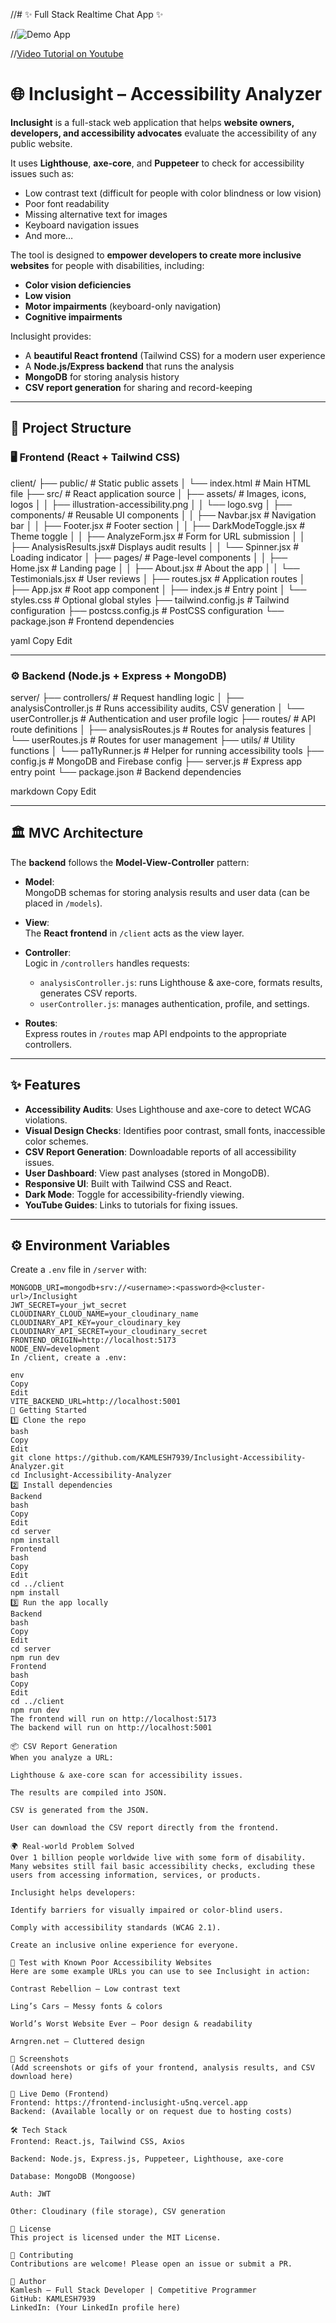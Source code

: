 //# ✨ Full Stack Realtime Chat App ✨

//![Demo App](/frontend/public/screenshot-for-readme.png)

//[Video Tutorial on Youtube](https://youtu.be/ntKkVrQqBYY)

# 🌐 Inclusight – Accessibility Analyzer

**Inclusight** is a full-stack web application that helps **website owners, developers, and accessibility advocates** evaluate the accessibility of any public website.

It uses **Lighthouse**, **axe-core**, and **Puppeteer** to check for accessibility issues such as:
- Low contrast text (difficult for people with color blindness or low vision)
- Poor font readability
- Missing alternative text for images
- Keyboard navigation issues
- And more…

The tool is designed to **empower developers to create more inclusive websites** for people with disabilities, including:
- **Color vision deficiencies**
- **Low vision**
- **Motor impairments** (keyboard-only navigation)
- **Cognitive impairments**

Inclusight provides:
- A **beautiful React frontend** (Tailwind CSS) for a modern user experience
- A **Node.js/Express backend** that runs the analysis
- **MongoDB** for storing analysis history
- **CSV report generation** for sharing and record-keeping

---

## 📁 Project Structure

### 🖥 Frontend (React + Tailwind CSS)

client/
├── public/ # Static public assets
│ └── index.html # Main HTML file
├── src/ # React application source
│ ├── assets/ # Images, icons, logos
│ │ ├── illustration-accessibility.png
│ │ └── logo.svg
│ ├── components/ # Reusable UI components
│ │ ├── Navbar.jsx # Navigation bar
│ │ ├── Footer.jsx # Footer section
│ │ ├── DarkModeToggle.jsx # Theme toggle
│ │ ├── AnalyzeForm.jsx # Form for URL submission
│ │ ├── AnalysisResults.jsx# Displays audit results
│ │ └── Spinner.jsx # Loading indicator
│ ├── pages/ # Page-level components
│ │ ├── Home.jsx # Landing page
│ │ ├── About.jsx # About the app
│ │ └── Testimonials.jsx # User reviews
│ ├── routes.jsx # Application routes
│ ├── App.jsx # Root app component
│ ├── index.js # Entry point
│ └── styles.css # Optional global styles
├── tailwind.config.js # Tailwind configuration
├── postcss.config.js # PostCSS configuration
└── package.json # Frontend dependencies

yaml
Copy
Edit

---

### ⚙️ Backend (Node.js + Express + MongoDB)

server/
├── controllers/ # Request handling logic
│ ├── analysisController.js # Runs accessibility audits, CSV generation
│ └── userController.js # Authentication and user profile logic
├── routes/ # API route definitions
│ ├── analysisRoutes.js # Routes for analysis features
│ └── userRoutes.js # Routes for user management
├── utils/ # Utility functions
│ └── pa11yRunner.js # Helper for running accessibility tools
├── config.js # MongoDB and Firebase config
├── server.js # Express app entry point
└── package.json # Backend dependencies

markdown
Copy
Edit

---

## 🏛 MVC Architecture

The **backend** follows the **Model-View-Controller** pattern:

- **Model**:  
  MongoDB schemas for storing analysis results and user data (can be placed in `/models`).

- **View**:  
  The **React frontend** in `/client` acts as the view layer.

- **Controller**:  
  Logic in `/controllers` handles requests:
  - `analysisController.js`: runs Lighthouse & axe-core, formats results, generates CSV reports.
  - `userController.js`: manages authentication, profile, and settings.

- **Routes**:  
  Express routes in `/routes` map API endpoints to the appropriate controllers.

---

## ✨ Features

- **Accessibility Audits**: Uses Lighthouse and axe-core to detect WCAG violations.
- **Visual Design Checks**: Identifies poor contrast, small fonts, inaccessible color schemes.
- **CSV Report Generation**: Downloadable reports of all accessibility issues.
- **User Dashboard**: View past analyses (stored in MongoDB).
- **Responsive UI**: Built with Tailwind CSS and React.
- **Dark Mode**: Toggle for accessibility-friendly viewing.
- **YouTube Guides**: Links to tutorials for fixing issues.

---

## ⚙️ Environment Variables

Create a `.env` file in `/server` with:

```env
MONGODB_URI=mongodb+srv://<username>:<password>@<cluster-url>/Inclusight
JWT_SECRET=your_jwt_secret
CLOUDINARY_CLOUD_NAME=your_cloudinary_name
CLOUDINARY_API_KEY=your_cloudinary_key
CLOUDINARY_API_SECRET=your_cloudinary_secret
FRONTEND_ORIGIN=http://localhost:5173
NODE_ENV=development
In /client, create a .env:

env
Copy
Edit
VITE_BACKEND_URL=http://localhost:5001
🚀 Getting Started
1️⃣ Clone the repo
bash
Copy
Edit
git clone https://github.com/KAMLESH7939/Inclusight-Accessibility-Analyzer.git
cd Inclusight-Accessibility-Analyzer
2️⃣ Install dependencies
Backend
bash
Copy
Edit
cd server
npm install
Frontend
bash
Copy
Edit
cd ../client
npm install
3️⃣ Run the app locally
Backend
bash
Copy
Edit
cd server
npm run dev
Frontend
bash
Copy
Edit
cd ../client
npm run dev
The frontend will run on http://localhost:5173
The backend will run on http://localhost:5001

📦 CSV Report Generation
When you analyze a URL:

Lighthouse & axe-core scan for accessibility issues.

The results are compiled into JSON.

CSV is generated from the JSON.

User can download the CSV report directly from the frontend.

🌍 Real-world Problem Solved
Over 1 billion people worldwide live with some form of disability. Many websites still fail basic accessibility checks, excluding these users from accessing information, services, or products.

Inclusight helps developers:

Identify barriers for visually impaired or color-blind users.

Comply with accessibility standards (WCAG 2.1).

Create an inclusive online experience for everyone.

🔗 Test with Known Poor Accessibility Websites
Here are some example URLs you can use to see Inclusight in action:

Contrast Rebellion – Low contrast text

Ling’s Cars – Messy fonts & colors

World’s Worst Website Ever – Poor design & readability

Arngren.net – Cluttered design

📸 Screenshots
(Add screenshots or gifs of your frontend, analysis results, and CSV download here)

🔗 Live Demo (Frontend)
Frontend: https://frontend-inclusight-u5nq.vercel.app
Backend: (Available locally or on request due to hosting costs)

🛠 Tech Stack
Frontend: React.js, Tailwind CSS, Axios

Backend: Node.js, Express.js, Puppeteer, Lighthouse, axe-core

Database: MongoDB (Mongoose)

Auth: JWT

Other: Cloudinary (file storage), CSV generation

📜 License
This project is licensed under the MIT License.

🤝 Contributing
Contributions are welcome! Please open an issue or submit a PR.

👤 Author
Kamlesh – Full Stack Developer | Competitive Programmer
GitHub: KAMLESH7939
LinkedIn: (Your LinkedIn profile here)
